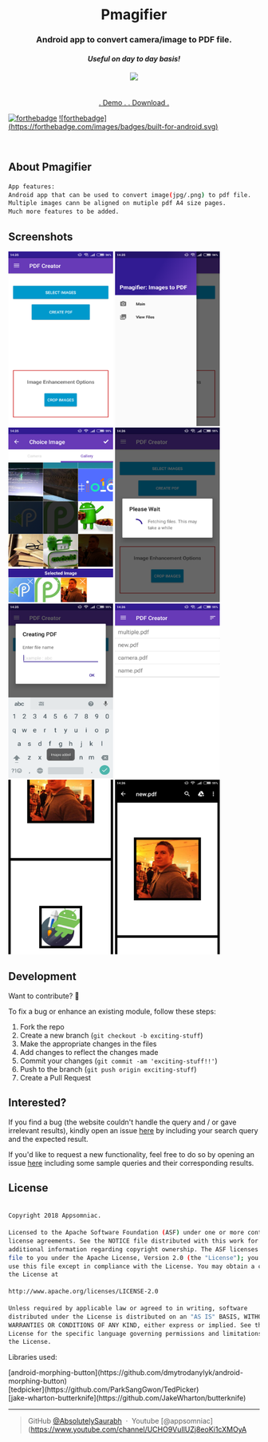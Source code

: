 <h1 align="center">
    Pmagifier
  <br>
</h1>
<h3 align="center">Android app to convert camera/image to PDF file.</h3>
<h4 align="center"> <i>Useful on day to day basis!</i></h4>
<h6 align="center"><img src="https://github.com/AbsolutelySaurabh/Pmagifier/blob/master/screenshots/icon.jpg" width="200"></a></h6>
<p align="center">
  <a href="https://www.youtube.com/watch?v=nymVuRNhlQo">
    . Demo .
  </a>
  <a href="https://play.google.com/store/apps/details?id=dexter.appsomniac.newshour&hl=en">
    . Download .
  </a>
    
  [![forthebadge](https://forthebadge.com/images/badges/made-with-java.svg)](https://forthebadge.com) [![forthebadge]       (https://forthebadge.com/images/badges/built-for-android.svg)](https://forthebadge.com)
      
</p>
<br>

## About Pmagifier

```bash
App features:
Android app that can be used to convert image(jpg/.png) to pdf file.
Multiple images cann be aligned on mutiple pdf A4 size pages.
Much more features to be added.
```
  
## Screenshots  
  <img  src="screenshots/a.png" width="210" height="350" >   <img src="screenshots/b.png" width="210" height="350">
  <img src="screenshots/c.png" width="210" height="350"> <img src="screenshots/d.png" width="210" height="350">
   <img src="screenshots/e.png" width="210" height="350">   <img src="screenshots/g.png" width="210" height="350">
        <img src="screenshots/i.png" width="210" height="350">     <img src="screenshots/j.png" width="210" height="350">


  
## Development  
Want to contribute? **:pencil:**  
  
To fix a bug or enhance an existing module, follow these steps:  
  
1. Fork the repo
2. Create a new branch (`git checkout -b exciting-stuff`)
3. Make the appropriate changes in the files
4. Add changes to reflect the changes made
5. Commit your changes (`git commit -am 'exciting-stuff!!'`)
6. Push to the branch (`git push origin exciting-stuff`)
7. Create a Pull Request
  
  
## Interested?  
If you find a bug (the website couldn't handle the query and / or gave irrelevant results), kindly open an issue [here](https://github.com/AbsolutelySaurabh/Pmagifier/issues/new) by including your search query and the expected result.  
  
If you'd like to request a new functionality, feel free to do so by opening an issue [here](https://github.com/AbsolutelySaurabh/Pmagifier/issues/new) including some sample queries and their corresponding results.
  
  
## License

```bash

Copyright 2018 Appsomniac.

Licensed to the Apache Software Foundation (ASF) under one or more contributor
license agreements. See the NOTICE file distributed with this work for
additional information regarding copyright ownership. The ASF licenses this
file to you under the Apache License, Version 2.0 (the "License"); you may not
use this file except in compliance with the License. You may obtain a copy of
the License at

http://www.apache.org/licenses/LICENSE-2.0

Unless required by applicable law or agreed to in writing, software
distributed under the License is distributed on an "AS IS" BASIS, WITHOUT
WARRANTIES OR CONDITIONS OF ANY KIND, either express or implied. See the
License for the specific language governing permissions and limitations under
the License.  
  ```
  <p>Libraries used: </p>
  [android-morphing-button](https://github.com/dmytrodanylyk/android-morphing-button)<br/>
  [tedpicker](https://github.com/ParkSangGwon/TedPicker)<br/>
  [jake-wharton-butterknife](https://github.com/JakeWharton/butterknife)<br/>

---

> GitHub [@AbsolutelySaurabh](https://github.com/AbsolutelySaurabh) &nbsp;&middot;&nbsp;
> Youtube [@appsomniac](https://www.youtube.com/channel/UCHO9VuIlUZj8eoKi1cXMOyA
